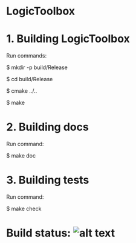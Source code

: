 # LogicToolbox

# 1. Building LogicToolbox

Run commands:

  $ mkdir -p build/Release

  $ cd build/Release

  $ cmake ../..

  $ make


# 2. Building docs

Run command:

  $ make doc


# 3. Building tests

Run command: 

  $ make check

# Build status: ![alt text](https://travis-ci.org/dinkoosmankovic/LogicToolbox.svg?branch=master)

